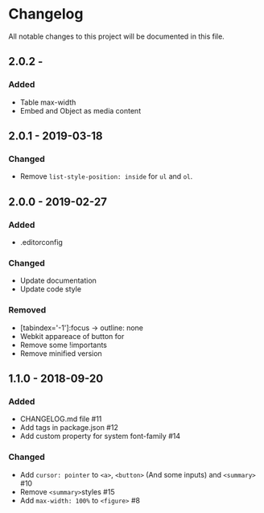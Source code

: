 # Changelog
All notable changes to this project will be documented in this file.

## 2.0.2 -
### Added
- Table max-width
- Embed and Object as media content

## 2.0.1 - 2019-03-18
### Changed
- Remove `list-style-position: inside` for `ul` and `ol`.

## 2.0.0 - 2019-02-27
### Added
- .editorconfig
### Changed
- Update documentation
- Update code style
### Removed
- [tabindex='-1']:focus -> outline: none
- Webkit appareace of button for
- Remove some !importants
- Remove minified version

## 1.1.0 - 2018-09-20
### Added
- CHANGELOG.md file #11
- Add tags in package.json #12
- Add custom property for system font-family #14


### Changed
- Add `cursor: pointer` to `<a>`, `<button>` (And some inputs) and `<summary>` #10
- Remove `<summary>`styles #15
- Add `max-width: 100%` to `<figure>` #8
